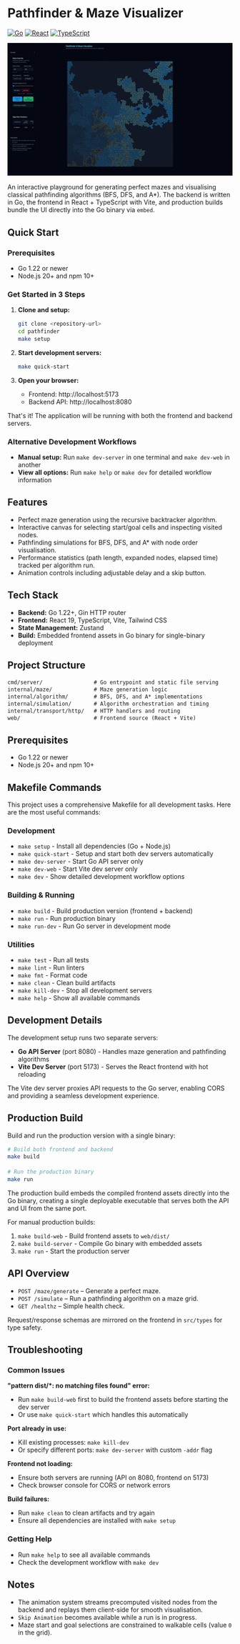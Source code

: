 # Pathfinder & Maze Visualizer

[![Go](https://img.shields.io/badge/Go-1.22+-00ADD8?style=flat&logo=go)](https://golang.org)
[![React](https://img.shields.io/badge/React-19-61DAFB?style=flat&logo=react)](https://reactjs.org)
[![TypeScript](https://img.shields.io/badge/TypeScript-3178C6?style=flat&logo=typescript)](https://www.typescriptlang.org)

![Pathfinder & Maze Visualizer](image.png)

An interactive playground for generating perfect mazes and visualising classical pathfinding algorithms (BFS, DFS, and A*). The backend is written in Go, the frontend in React + TypeScript with Vite, and production builds bundle the UI directly into the Go binary via `embed`.

## Quick Start

### Prerequisites
- Go 1.22 or newer
- Node.js 20+ and npm 10+

### Get Started in 3 Steps

1. **Clone and setup:**
   ```bash
   git clone <repository-url>
   cd pathfinder
   make setup
   ```

2. **Start development servers:**
   ```bash
   make quick-start
   ```

3. **Open your browser:**
   - Frontend: http://localhost:5173
   - Backend API: http://localhost:8080

That's it! The application will be running with both the frontend and backend servers.

### Alternative Development Workflows

- **Manual setup:** Run `make dev-server` in one terminal and `make dev-web` in another
- **View all options:** Run `make help` or `make dev` for detailed workflow information

## Features

- Perfect maze generation using the recursive backtracker algorithm.
- Interactive canvas for selecting start/goal cells and inspecting visited nodes.
- Pathfinding simulations for BFS, DFS, and A* with node order visualisation.
- Performance statistics (path length, expanded nodes, elapsed time) tracked per algorithm run.
- Animation controls including adjustable delay and a skip button.

## Tech Stack

- **Backend:** Go 1.22+, Gin HTTP router
- **Frontend:** React 19, TypeScript, Vite, Tailwind CSS
- **State Management:** Zustand
- **Build:** Embedded frontend assets in Go binary for single-binary deployment

## Project Structure

```
cmd/server/                # Go entrypoint and static file serving
internal/maze/             # Maze generation logic
internal/algorithm/        # BFS, DFS, and A* implementations
internal/simulation/       # Algorithm orchestration and timing
internal/transport/http/   # HTTP handlers and routing
web/                       # Frontend source (React + Vite)
```

## Prerequisites

- Go 1.22 or newer
- Node.js 20+ and npm 10+

## Makefile Commands

This project uses a comprehensive Makefile for all development tasks. Here are the most useful commands:

### Development
- `make setup` - Install all dependencies (Go + Node.js)
- `make quick-start` - Setup and start both dev servers automatically
- `make dev-server` - Start Go API server only
- `make dev-web` - Start Vite dev server only
- `make dev` - Show detailed development workflow options

### Building & Running
- `make build` - Build production version (frontend + backend)
- `make run` - Run production binary
- `make run-dev` - Run Go server in development mode

### Utilities
- `make test` - Run all tests
- `make lint` - Run linters
- `make fmt` - Format code
- `make clean` - Clean build artifacts
- `make kill-dev` - Stop all development servers
- `make help` - Show all available commands

## Development Details

The development setup runs two separate servers:
- **Go API Server** (port 8080) - Handles maze generation and pathfinding algorithms
- **Vite Dev Server** (port 5173) - Serves the React frontend with hot reloading

The Vite dev server proxies API requests to the Go server, enabling CORS and providing a seamless development experience.

## Production Build

Build and run the production version with a single binary:

```bash
# Build both frontend and backend
make build

# Run the production binary
make run
```

The production build embeds the compiled frontend assets directly into the Go binary, creating a single deployable executable that serves both the API and UI from the same port.

For manual production builds:
1. `make build-web` - Build frontend assets to `web/dist/`
2. `make build-server` - Compile Go binary with embedded assets
3. `make run` - Start the production server

## API Overview

- `POST /maze/generate` – Generate a perfect maze.
- `POST /simulate` – Run a pathfinding algorithm on a maze grid.
- `GET /healthz` – Simple health check.

Request/response schemas are mirrored on the frontend in `src/types` for type safety.

## Troubleshooting

### Common Issues

**"pattern dist/*: no matching files found" error:**
- Run `make build-web` first to build the frontend assets before starting the dev server
- Or use `make quick-start` which handles this automatically

**Port already in use:**
- Kill existing processes: `make kill-dev`
- Or specify different ports: `make dev-server` with custom `-addr` flag

**Frontend not loading:**
- Ensure both servers are running (API on 8080, frontend on 5173)
- Check browser console for CORS or network errors

**Build failures:**
- Run `make clean` to clean artifacts and try again
- Ensure all dependencies are installed with `make setup`

### Getting Help

- Run `make help` to see all available commands
- Check the development workflow with `make dev`

## Notes

- The animation system streams precomputed visited nodes from the backend and replays them client-side for smooth visualisation.
- `Skip Animation` becomes available while a run is in progress.
- Maze start and goal selections are constrained to walkable cells (value `0` in the grid).


